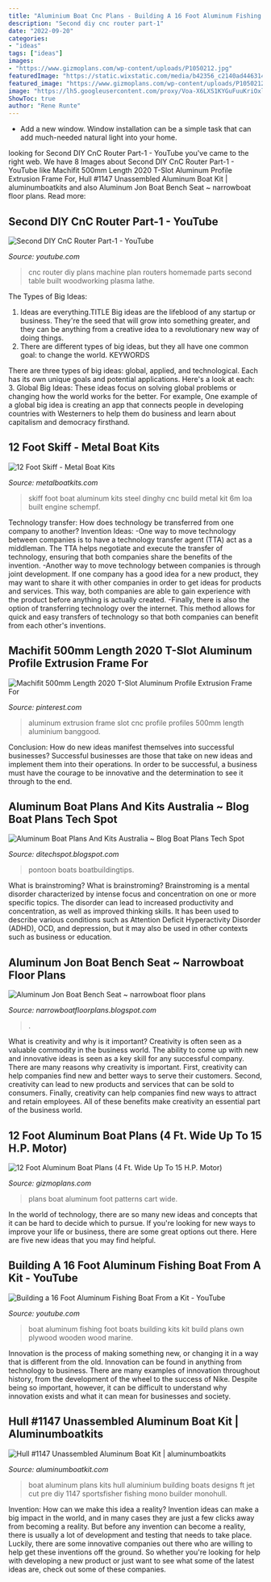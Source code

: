 ```yaml
---
title: "Aluminium Boat Cnc Plans - Building A 16 Foot Aluminum Fishing Boat From A Kit"
description: "Second diy cnc router part-1"
date: "2022-09-20"
categories:
- "ideas"
tags: ["ideas"]
images:
- "https://www.gizmoplans.com/wp-content/uploads/P1050212.jpg"
featuredImage: "https://static.wixstatic.com/media/b42356_c2140ad4463144ca86273f1f13354eeb.jpg/v1/fit/w_500,h_500,q_90/file.jpg"
featured_image: "https://www.gizmoplans.com/wp-content/uploads/P1050212.jpg"
image: "https://lh5.googleusercontent.com/proxy/Voa-X6LXS1KYGuFuuKriOxlkIr5DolG_cjjMPD-b8ss5lk63bcbI-teQP9X3HPTGh5QhXSW2W_8EKjdv7OFQ5dYXMxba5jtAA87bRij3ILBdw-KQSjPidJ70pSQxeWJYqA=w1200-h630-p-k-no-nu"
ShowToc: true
author: "Rene Runte"
---
```



- Add a new window. Window installation can be a simple task that can add much-needed natural light into your home.

	

		
looking for Second DIY CnC Router Part-1 - YouTube you've came to the right web. We have 8 Images about Second DIY CnC Router Part-1 - YouTube like Machifit 500mm Length 2020 T-Slot Aluminum Profile Extrusion Frame For, Hull #1147 Unassembled Aluminum Boat Kit | aluminumboatkits and also Aluminum Jon Boat Bench Seat ~ narrowboat floor plans. Read more:
		
    
## Second DIY CnC Router Part-1 - YouTube

<img loading=lazy src="https://i.ytimg.com/vi/7KkePUD1WrI/maxresdefault.jpg" onerror="this.onerror=null;this.src='https://tse2.mm.bing.net/th?id=OIP.vGGeXTanfIEE7nzO_F04pgHaEK&amp;pid=15.1';" alt="Second DIY CnC Router Part-1 - YouTube">

_Source: youtube.com_

>cnc router diy plans machine plan routers homemade parts second table built woodworking plasma lathe. 

	

The Types of Big Ideas:
1. Ideas are everything.TITLE
Big ideas are the lifeblood of any startup or business. They're the seed that will grow into something greater, and they can be anything from a creative idea to a revolutionary new way of doing things.
2. There are different types of big ideas, but they all have one common goal: to change the world. KEYWORDS

There are three types of big ideas: global, applied, and technological. Each has its own unique goals and potential applications. Here's a look at each: 
3. Global Big Ideas: These ideas focus on solving global problems or changing how the world works for the better. For example, One example of a global big idea is creating an app that connects people in developing countries with Westerners to help them do business and learn about capitalism and democracy firsthand. 

    
## 12 Foot Skiff - Metal Boat Kits

<img loading=lazy src="http://metalboatkits.com/wp-content/uploads/2013/12/Schempf-Dinghy-0111.jpg" onerror="this.onerror=null;this.src='https://tse2.mm.bing.net/th?id=OIP.RyisO7eNYS4VdY-PthxT0AHaFj&amp;pid=15.1';" alt="12 Foot Skiff - Metal Boat Kits">

_Source: metalboatkits.com_

>skiff foot boat aluminum kits steel dinghy cnc build metal kit 6m loa built engine schempf. 

	

Technology transfer: How does technology be transferred from one company to another?
Invention Ideas: 
-One way to move technology between companies is to have a technology transfer agent (TTA) act as a middleman. The TTA helps negotiate and execute the transfer of technology, ensuring that both companies share the benefits of the invention. 
-Another way to move technology between companies is through joint development. If one company has a good idea for a new product, they may want to share it with other companies in order to get ideas for products and services. This way, both companies are able to gain experience with the product before anything is actually created. 
-Finally, there is also the option of transferring technology over the internet. This method allows for quick and easy transfers of technology so that both companies can benefit from each other's inventions.

    
## Machifit 500mm Length 2020 T-Slot Aluminum Profile Extrusion Frame For

<img loading=lazy src="https://i.pinimg.com/736x/fc/21/ea/fc21ea0b9db6ff25ad1ecaff43441af5.jpg" onerror="this.onerror=null;this.src='https://tse3.mm.bing.net/th?id=OIP.wyltMdJAKjmpuLL8Fs-fiAHaHa&amp;pid=15.1';" alt="Machifit 500mm Length 2020 T-Slot Aluminum Profile Extrusion Frame For">

_Source: pinterest.com_

>aluminum extrusion frame slot cnc profile profiles 500mm length aluminium banggood. 

	

Conclusion: How do new ideas manifest themselves into successful businesses?
Successful businesses are those that take on new ideas and implement them into their operations. In order to be successful, a business must have the courage to be innovative and the determination to see it through to the end.

    
## Aluminum Boat Plans And Kits Australia ~ Blog Boat Plans Tech Spot

<img loading=lazy src="https://lh5.googleusercontent.com/proxy/Voa-X6LXS1KYGuFuuKriOxlkIr5DolG_cjjMPD-b8ss5lk63bcbI-teQP9X3HPTGh5QhXSW2W_8EKjdv7OFQ5dYXMxba5jtAA87bRij3ILBdw-KQSjPidJ70pSQxeWJYqA=w1200-h630-p-k-no-nu" onerror="this.onerror=null;this.src='https://tse2.mm.bing.net/th?id=OIP.8ktdoQGBfdIHIEGLqry4CAHaE5&amp;pid=15.1';" alt="Aluminum Boat Plans And Kits Australia ~ Blog Boat Plans Tech Spot">

_Source: ditechspot.blogspot.com_

>pontoon boats boatbuildingtips. 

	

What is brainstroming?
What is brainstroming? Brainstroming is a mental disorder characterized by intense focus and concentration on one or more specific topics. The disorder can lead to increased productivity and concentration, as well as improved thinking skills. It has been used to describe various conditions such as Attention Deficit Hyperactivity Disorder (ADHD), OCD, and depression, but it may also be used in other contexts such as business or education.

    
## Aluminum Jon Boat Bench Seat ~ Narrowboat Floor Plans

<img loading=lazy src="https://lh5.googleusercontent.com/proxy/H3AcjbDwiSnDKjXX76FZZKUxb34FoI5SBEc6WloGQoMEPD40I-EsaxZfN5vxI10tT8AMCf9n6hYA3cLWtlU7bhaM-3dMS-maYBZJWtRmFf40q8wM17NBDnQ_R2F6Q9xepLmK2E1rh2K9oAKMBtqBEBOMYO19=w1200-h630-p-k-no-nu" onerror="this.onerror=null;this.src='https://tse1.mm.bing.net/th?id=OIP.FAZrKIEI1cFmSYwk90l1QwHaEK&amp;pid=15.1';" alt="Aluminum Jon Boat Bench Seat ~ narrowboat floor plans">

_Source: narrowboatfloorplans.blogspot.com_

>. 

	

What is creativity and why is it important?
Creativity is often seen as a valuable commodity in the business world. The ability to come up with new and innovative ideas is seen as a key skill for any successful company. There are many reasons why creativity is important. First, creativity can help companies find new and better ways to serve their customers. Second, creativity can lead to new products and services that can be sold to consumers. Finally, creativity can help companies find new ways to attract and retain employees. All of these benefits make creativity an essential part of the business world.

    
## 12 Foot Aluminum Boat Plans (4 Ft. Wide Up To 15 H.P. Motor)

<img loading=lazy src="https://www.gizmoplans.com/wp-content/uploads/P1050212.jpg" onerror="this.onerror=null;this.src='https://tse2.mm.bing.net/th?id=OIP.V03-itW0TPcyyfV5GyOlNAHaFj&amp;pid=15.1';" alt="12 Foot Aluminum Boat Plans (4 Ft. Wide Up To 15 H.P. Motor)">

_Source: gizmoplans.com_

>plans boat aluminum foot patterns cart wide. 

	

In the world of technology, there are so many new ideas and concepts that it can be hard to decide which to pursue. If you're looking for new ways to improve your life or business, there are some great options out there. Here are five new ideas that you may find helpful.

    
## Building A 16 Foot Aluminum Fishing Boat From A Kit - YouTube

<img loading=lazy src="https://i.ytimg.com/vi/IPZXxAuUiIs/maxresdefault.jpg" onerror="this.onerror=null;this.src='https://tse4.mm.bing.net/th?id=OIP.-yWOKNDtV2X-8gcdBoKteAHaEK&amp;pid=15.1';" alt="Building a 16 Foot Aluminum Fishing Boat From a Kit - YouTube">

_Source: youtube.com_

>boat aluminum fishing foot boats building kits kit build plans own plywood wooden wood marine. 

	

Innovation is the process of making something new, or changing it in a way that is different from the old. Innovation can be found in anything from technology to business. There are many examples of innovation throughout history, from the development of the wheel to the success of Nike. Despite being so important, however, it can be difficult to understand why innovation exists and what it can mean for businesses and society.

    
## Hull #1147 Unassembled Aluminum Boat Kit | Aluminumboatkits

<img loading=lazy src="https://static.wixstatic.com/media/b42356_c2140ad4463144ca86273f1f13354eeb.jpg/v1/fit/w_500,h_500,q_90/file.jpg" onerror="this.onerror=null;this.src='https://tse1.mm.bing.net/th?id=OIP.6-NB2PjITmsJPUY0DgLPyAHaFj&amp;pid=15.1';" alt="Hull #1147 Unassembled Aluminum Boat Kit | aluminumboatkits">

_Source: aluminumboatkit.com_

>boat aluminum plans kits hull aluminium building boats designs ft jet cut pre diy 1147 sportsfisher fishing mono builder monohull. 

	

Invention: How can we make this idea a reality?
Invention ideas can make a big impact in the world, and in many cases they are just a few clicks away from becoming a reality. 
But before any invention can become a reality, there is usually a lot of development and testing that needs to take place. 
Luckily, there are some innovative companies out there who are willing to help get these inventions off the ground. 
 So whether you're looking for help with developing a new product or just want to see what some of the latest ideas are, check out some of these companies.

